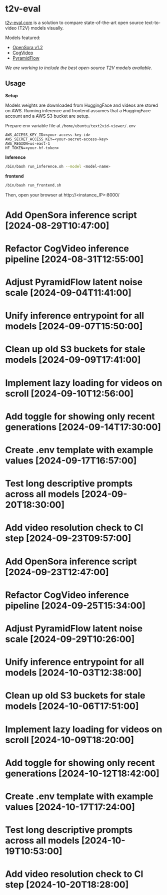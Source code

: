 # t2v-eval

[t2v-eval.com](https://t2v-eval.com) is a solution to compare state-of-the-art open source text-to-video (T2V) models visually.

Models featured:
* [OpenSora v1.2](https://github.com/hpcaitech/Open-Sora)
* [CogVideo](https://github.com/THUDM/CogVideo)
* [PyramidFlow](https://github.com/gasharper/PyramidFlow)

*We are working to include the best open-source T2V models available.*


## Usage

**Setup**

Models weights are downloaded from HuggingFace and videos are stored on AWS.
Running inference and frontend assumes that a HuggingFace account and a AWS S3 bucket are setup.

Prepare env variable file at `/home/ubuntu/text2vid-viewer/.env`
```
AWS_ACCESS_KEY_ID=<your-access-key-id>
AWS_SECRET_ACCESS_KEY=<your-secret-access-key>
AWS_REGION=us-east-1
HF_TOKEN=<your-hf-token>
```

**Inference**
```bash
/bin/bash run_inference.sh --model <model-name>
```

**frontend**
```bash
/bin/bash run_frontend.sh
```

Then, open your browser at http://<instance_IP>:8000/
# Add OpenSora inference script [2024-08-29T10:47:00]

# Refactor CogVideo inference pipeline [2024-08-31T12:55:00]

# Adjust PyramidFlow latent noise scale [2024-09-04T11:41:00]

# Unify inference entrypoint for all models [2024-09-07T15:50:00]

# Clean up old S3 buckets for stale models [2024-09-09T17:41:00]

# Implement lazy loading for videos on scroll [2024-09-10T12:56:00]

# Add toggle for showing only recent generations [2024-09-14T17:30:00]

# Create .env template with example values [2024-09-17T16:57:00]

# Test long descriptive prompts across all models [2024-09-20T18:30:00]

# Add video resolution check to CI step [2024-09-23T09:57:00]

# Add OpenSora inference script [2024-09-23T12:47:00]

# Refactor CogVideo inference pipeline [2024-09-25T15:34:00]

# Adjust PyramidFlow latent noise scale [2024-09-29T10:26:00]

# Unify inference entrypoint for all models [2024-10-03T12:38:00]

# Clean up old S3 buckets for stale models [2024-10-06T17:51:00]

# Implement lazy loading for videos on scroll [2024-10-09T18:20:00]

# Add toggle for showing only recent generations [2024-10-12T18:42:00]

# Create .env template with example values [2024-10-17T17:24:00]

# Test long descriptive prompts across all models [2024-10-19T10:53:00]

# Add video resolution check to CI step [2024-10-20T18:28:00]
